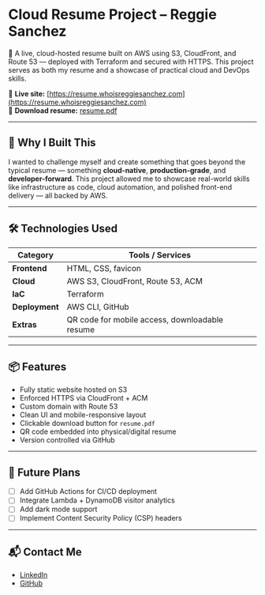 # Cloud Resume Project – Reggie Sanchez

🚀 A live, cloud-hosted resume built on AWS using S3, CloudFront, and Route 53 — deployed with Terraform and secured with HTTPS. This project serves as both my resume and a showcase of practical cloud and DevOps skills.

🔗 **Live site:** [https://resume.whoisreggiesanchez.com](https://resume.whoisreggiesanchez.com)  
📄 **Download resume:** [resume.pdf](https://resume.whoisreggiesanchez.com/resume.pdf)

---

## 🧠 Why I Built This

I wanted to challenge myself and create something that goes beyond the typical resume — something **cloud-native**, **production-grade**, and **developer-forward**. This project allowed me to showcase real-world skills like infrastructure as code, cloud automation, and polished front-end delivery — all backed by AWS.

---

## 🛠️ Technologies Used

| Category       | Tools / Services                               |
|----------------|------------------------------------------------|
| **Frontend**   | HTML, CSS, favicon                             |
| **Cloud**      | AWS S3, CloudFront, Route 53, ACM              |
| **IaC**        | Terraform                                      |
| **Deployment** | AWS CLI, GitHub                                |
| **Extras**     | QR code for mobile access, downloadable resume |

---

## 📦 Features

- Fully static website hosted on S3
- Enforced HTTPS via CloudFront + ACM
- Custom domain with Route 53
- Clean UI and mobile-responsive layout
- Clickable download button for `resume.pdf`
- QR code embedded into physical/digital resume
- Version controlled via GitHub

---

## 🔭 Future Plans

- [ ] Add GitHub Actions for CI/CD deployment
- [ ] Integrate Lambda + DynamoDB visitor analytics
- [ ] Add dark mode support
- [ ] Implement Content Security Policy (CSP) headers

---

## 📬 Contact Me

- [LinkedIn](https://www.linkedin.com/in/reggiesanchez)
- [GitHub](https://github.com/ReggieSanchez)
